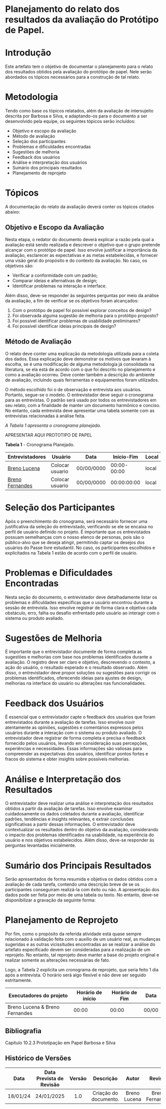 #  Planejamento do relato dos resultados da avaliação do Protótipo de Papel.

# Introdução

Este artefato tem o objetivo de documentar o planejamento para o relato dos resultados obtidos pela avaliação do protótipo de papel. Nele serão abordados os tópicos necessários para a construção de tal relato.

# Metodologia

Tendo como base os tópicos relatados, além da avaliação de intersujeito descrita por Barbosa e Silva, e adaptando-os para o documento a ser desenvolvido pela equipe, os seguintes tópicos serão incluídos:

- Objetivo e escopo da avaliação
- Método de avaliação
- Seleção dos participantes
- Problemas e dificuldades encontradas
- Sugestões de melhoria
- Feedback dos usuários
- Análise e interpretação dos usuários
- Sumário dos principais resultados
- Planejamento de reprojeto

# Tópicos

A documentação do relato da avaliação deverá conter os tópicos citados abaixo:

## Objetivo e Escopo da Avaliação

Nesta etapa, o redator do documento deverá explicar a razão pela qual a avaliação está sendo realizada e descrever o objetivo que o grupo pretende alcançar com o protótipo de papel. Isso envolve justificar a importância da avaliação, esclarecer as expectativas e as metas estabelecidas, e fornecer uma visão geral do propósito e do contexto da avaliação. No caso, os objetivos são:

- Verificar a conformidade com um padrão;
- Comparar ideias e alternativas de design;
- Identificar problemas na interação e interface.

Além disso, deve-se responder às seguintes perguntas por meio da análise da avaliação, a fim de verificar se os objetivos foram alcançados:

1. Com o protótipo de papel foi possível explorar conceitos de design?
2. Foi observada alguma sugestão de melhoria para o protótipo proposto?
3. Foi possível identificar problemas de usabilidade preliminares?
4. Foi possível identificar ideias principais de design?

## Método de Avaliação

O relato deve conter uma explicação da metodologia utilizada para a coleta dos dados. Essa explicação deve demonstrar os motivos que levaram à escolha, se é uma modificação de alguma metodologia já consolidada na literatura, se ela está de acordo com o que foi descrito no planejamento e como a avaliação ocorreu. Deve conter também a descrição do ambiente de avaliação, incluindo quais ferramentas e equipamentos foram utilizados.

O método escolhido foi o de observação e entrevista aos usuários. Portanto, segue-se o modelo. O entrevistador deve seguir o cronograma para as entrevistas. O padrão será usado por todos os entrevistadores em seu relato, com a finalidade de manter um documento harmônico e conciso. No entanto, cada entrevista deve apresentar uma tabela somente com as entrevistas relacionadas à análise feita.

*A Tabela 1 apresenta o cronograma planejado.*

APRESENTAR AQUI PROTOTIPO DE PAPEL

**Tabela 1** - Cronograma Planejado.

| Entrevistadores | Usuário | Data       | Início-Fim  | Local              |
| ------------- | ------- | ---------- | ----------- | ------------------ |
| [Breno Lucena](https://github.com/BrenoLUCO)  | Colocar usuario|00/00/0000| 00:00-00:00|local|
| [Breno Fernandes](https://github.com/Brenofrds)|Colocar usuario|00/00/0000| 00:00:00:00|local|


# Seleção dos Participantes

Após o preenchimento do cronograma, será necessário fornecer uma justificativa da seleção do entrevistado, verificando se ele se encaixa no perfil de usuário definido no projeto. É importante que os entrevistados possuam semelhanças com o nosso elenco de personas, pois são o público-alvo que se deseja atingir, permitindo captar os desejos dos usuários do Passe livre estudantil. No caso, os participantes escolhidos e explicitados na Tabela 1 estão de acordo com o perfil de usuário.

# Problemas e Dificuldades Encontradas

Nesta seção do documento, o entrevistador deve detalhadamente listar os problemas e dificuldades específicas que o usuário encontrou durante a sessão de entrevista. Isso envolve registrar de forma clara e objetiva cada obstáculo, erro, falha ou desafio enfrentado pelo usuário ao interagir com o sistema ou produto avaliado.

# Sugestões de Melhoria

É importante que o entrevistador documente de forma completa as sugestões e melhorias com base nos problemas identificados durante a avaliação. O registro deve ser claro e objetivo, descrevendo o contexto, a ação do usuário, o resultado esperado e o resultado observado. Além disso, o entrevistador deve propor soluções ou sugestões para corrigir os problemas identificados, oferecendo ideias para ajustes de design, melhorias na interface do usuário ou alterações nas funcionalidades.

# Feedback dos Usuários

É essencial que o entrevistador capte o feedback dos usuários que foram entrevistados durante a avaliação de tarefas. Isso envolve ouvir atentamente as opiniões, sugestões e comentários expressos pelos usuários durante a interação com o sistema ou produto avaliado. O entrevistador deve registrar de forma completa e precisa o feedback fornecido pelos usuários, levando em consideração suas percepções, experiências e necessidades. Essas informações são valiosas para compreender as expectativas dos usuários, identificar pontos fortes e fracos do sistema e obter insights sobre possíveis melhorias.

# Análise e Interpretação dos Resultados

O entrevistador deve realizar uma análise e interpretação dos resultados obtidos a partir da avaliação de tarefas. Isso envolve examinar cuidadosamente os dados coletados durante a avaliação, identificar padrões, tendências e insights relevantes, e extrair conclusões significativas a partir dessas informações. O entrevistador deve contextualizar os resultados dentro do objetivo da avaliação, considerando o impacto dos problemas identificados na usabilidade, na experiência do usuário e nos objetivos estabelecidos. Além disso, deve-se responder às perguntas levantadas inicialmente.

# Sumário dos Principais Resultados

Serão apresentados de forma resumida e objetiva os dados obtidos com a avaliação de cada tarefa, contendo uma descrição breve de se os participantes conseguiram realizá-la com êxito ou não. A apresentação dos dados pode ser feita por meio de uma tabela ou texto. No entanto, deve-se disponibilizar a gravação da seguinte forma:

# Planejamento de Reprojeto

Por fim, como o propósito da referida atividade está quase sempre relacionado à validação feita com o auxílio de um usuário real, as mudanças sugeridas e as outras vicissitudes encontradas ao se realizar a análise do artefato especificado devem ser consideradas para a realização de um reprojeto. No entanto, tal reprojeto deve manter a base do projeto original e realizar somente as alterações necessárias de fato.

Logo, a Tabela 2 explicita um cronograma de reprojeto, que seria feito 1 dia após a entrevista. O horário será algo flexível e não deve ser seguido estritamente.

| Executadores do projeto|Horário de início| Horário de Fim| Data |
| -----------------------| ----------------|---------------|----- |
|Breno Lucena & Breno Fernandes| 00:00     |   00:00       |00/00 |

## Bibliografia

Capítulo  10.2.3 Prototipação em Papel Barbosa e Silva

## Histórico de Versões

|    Data    | Data Prevista de Revisão | Versão | Descrição | Autor | Revisor |
| :--------: | :----------------------: | :----: | :-------: | :---: | :-----: |
| 18/01/24   |   24/01/2025      |  1.0   |  Criação do documento.|Breno Lucena| Breno Fernandes|
